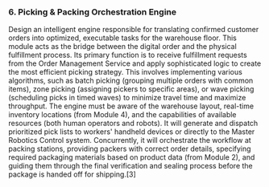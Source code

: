 ### 6. Picking & Packing Orchestration Engine
Design an intelligent engine responsible for translating confirmed customer orders into optimized, executable tasks for the warehouse floor. This module acts as the bridge between the digital order and the physical fulfillment process. Its primary function is to receive fulfillment requests from the Order Management Service and apply sophisticated logic to create the most efficient picking strategy. This involves implementing various algorithms, such as batch picking (grouping multiple orders with common items), zone picking (assigning pickers to specific areas), or wave picking (scheduling picks in timed waves) to minimize travel time and maximize throughput. The engine must be aware of the warehouse layout, real-time inventory locations (from Module 4), and the capabilities of available resources (both human operators and robots). It will generate and dispatch prioritized pick lists to workers' handheld devices or directly to the Master Robotics Control system. Concurrently, it will orchestrate the workflow at packing stations, providing packers with correct order details, specifying required packaging materials based on product data (from Module 2), and guiding them through the final verification and sealing process before the package is handed off for shipping.[3]